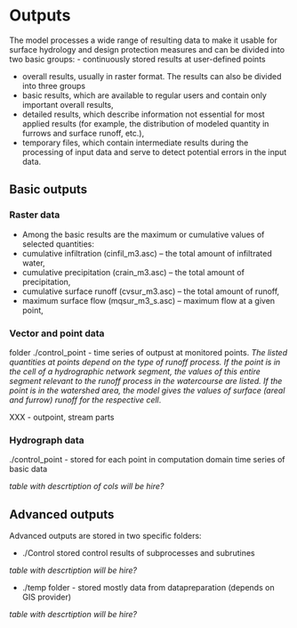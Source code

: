 # Outputs


The model processes a wide range of resulting data to make it usable for surface hydrology and design protection measures and can be divided into two basic groups: - continuously stored results at user-defined points
- overall results, usually in raster format.
The results can also be divided into three groups
- basic results, which are available to regular users and contain only important overall results,
- detailed results, which describe information not essential for most applied results (for example, the distribution of modeled quantity in furrows and surface runoff, etc.),
- temporary files, which contain intermediate results during the processing of input data and serve to detect potential errors in the input data.

## Basic outputs

### Raster data

- Among the basic results are the maximum or cumulative values of selected quantities:
- cumulative infiltration (cinfil_m3.asc) – the total amount of infiltrated water,
- cumulative precipitation (crain_m3.asc) – the total amount of precipitation,
- cumulative surface runoff (cvsur_m3.asc) – the total amount of runoff,
- maximum surface flow (mqsur_m3_s.asc) – maximum flow at a given point,

### Vector and point data

folder ./control_point - time series of outpust at monitored points. *The listed quantities at points depend on the type of runoff process. If the point is in the cell of a hydrographic network segment, the values of this entire segment relevant to the runoff process in the watercourse are listed. If the point is in the watershed area, the model gives the values of surface (areal and furrow) runoff for the respective cell*.

XXX - outpoint, stream parts

### Hydrograph data
./control_point - stored for each point in computation domain time series of basic data

*table with descrtiption of cols will be hire?*

## Advanced outputs

Advanced outputs are stored in two specific folders:
- ./Control stored control results of subprocesses and subrutines

*table with descrtiption will be hire?*

- ./temp folder - stored mostly data from datapreparation (depends on GIS provider) 

*table with descrtiption will be hire?*


